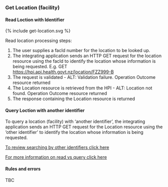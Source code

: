 

### Get Location (facility)

#### Read Loction with Identifier

<div>
{% include get-location.svg %}
</div>

Read location processing steps:
1. The user supplies a facId number for the location to be looked up.
2. The integrating application sends an HTTP GET request for the location resource using the facId to identify the location whose information is being requested. E.g. GET https://hpi.api.health.govt.nz/location/FZZ999-B
3. The request is validated - ALT: Validation failure. Operation Outcome resource returned
4. The Location resource is retrieved from the HPI - ALT: Location not found. Operation Outcome resource returned
5. The response containing the Location resource is returned


#### Query Loction with another identifier

To query a location (facility) with ‘another identifier’, the integrating application sends an HTTP GET request for the Location resource using the ‘other identifier’
to identify the location whose information is being requested.

[To review searching by other identifiers click here](/searchLocation.html#other-search-criteria)

[For more information on read vs query click here](/general.html#read-resource-by-id)

#### Rules and errors
TBC
